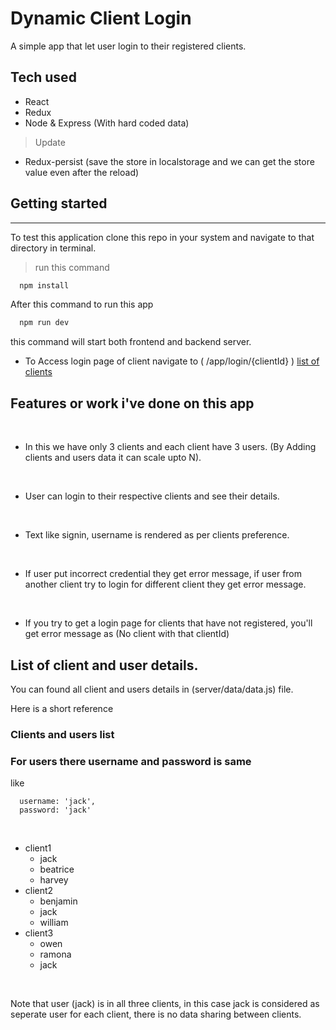 # Dynamic Client Login

A simple app that let user login to their registered clients.

## Tech used

- React
- Redux
- Node & Express (With hard coded data)

> Update

- Redux-persist (save the store in localstorage and we can get the store value even after the reload)

## Getting started

<hr />

To test this application clone this repo in your system and navigate to that directory in terminal.

> run this command

```js
  npm install
```

After this command to run this app

```js
  npm run dev
```

this command will start both frontend and backend server.

- To Access login page of client navigate to
  ( /app/login/{clientId} ) [list of clients](#clientslist)

## Features or work i've done on this app

<br />

- In this we have only 3 clients and each client have 3 users. (By Adding clients and users data it can scale upto N).

<br />

- User can login to their respective clients and see their details.

<br />

- Text like signin, username is rendered as per clients preference.

<br />

- If user put incorrect credential they get error message, if user from another client try to login for different client they get error message.

<br />

- If you try to get a login page for clients that have not registered, you'll get error message as (No client with that clientId)

## List of client and user details.

You can found all client and users details in (server/data/data.js) file.

Here is a short reference

### Clients and users list<a name="clientslist"></a>

### For users there username and password is same

like

```
  username: 'jack',
  password: 'jack'
```

<br />

- client1
  - jack
  - beatrice
  - harvey
- client2
  - benjamin
  - jack
  - william
- client3
  - owen
  - ramona
  - jack

<br />

Note that user (jack) is in all three clients, in this case jack is considered as seperate user for each client, there is no data sharing between clients.
